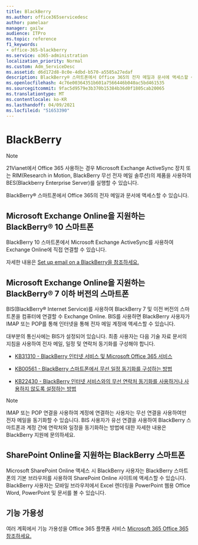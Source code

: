 ```yaml
---
title: BlackBerry
ms.author: office365servicedesc
author: pamelaar
manager: gailw
audience: ITPro
ms.topic: reference
f1_keywords:
- office-365-blackberry
ms.service: o365-administration
localization_priority: Normal
ms.custom: Adm_ServiceDesc
ms.assetid: d6d172d8-8c0e-4dbd-b570-a5585a27edaf
description: BlackBerry® 스마트폰에서 Office 365의 전자 메일과 문서에 액세스할 수 있습니다.
ms.openlocfilehash: 4c76e00364351b601a7566446b040ac5bd461535
ms.sourcegitcommit: 9fac5d9579e3b370b15384b36d0f1805cab20065
ms.translationtype: MT
ms.contentlocale: ko-KR
ms.lasthandoff: 04/09/2021
ms.locfileid: "51653390"
---
```

# <a name="blackberry"></a>BlackBerry

> [!NOTE]
> 21Vianet에서 Office 365 사용하는 경우 Microsoft Exchange ActiveSync 장치 또는 RIM(Research in Motion, BlackBerry 무선 전자 메일 솔루션)의 제품을 사용하여 BES(Blackberry Enterprise Server)를 실행할 수 있습니다. 
  
BlackBerry® 스마트폰에서 Office 365의 전자 메일과 문서에 액세스할 수 있습니다.
  
## <a name="blackberry-10-smartphones-with-microsoft-exchange-online"></a>Microsoft Exchange Online을 지원하는 BlackBerry® 10 스마트폰

BlackBerry 10 스마트폰에서 Microsoft Exchange ActiveSync를 사용하여 Exchange Online에 직접 연결할 수 있습니다.
  
자세한 내용은 [Set up email on a BlackBerry을 참조하세요.](https://go.microsoft.com/fwlink/?linkid=863394)
  
## <a name="blackberry-7-and-earlier-smartphones-with-microsoft-exchange-online"></a>Microsoft Exchange Online을 지원하는 BlackBerry® 7 이하 버전의 스마트폰

BIS(BlackBerry® Internet Service)를 사용하여 BlackBerry 7 및 이전 버전의 스마트폰을 컴퓨터에 연결할 수 Exchange Online. BIS를 사용하면 BlackBerry 사용자가 IMAP 또는 POP를 통해 인터넷을 통해 전자 메일 계정에 액세스할 수 있습니다.
  
대부분의 통신사에는 BIS가 설정되어 있습니다. 최종 사용자는 다음 기술 자료 문서의 지침을 사용하여 전자 메일, 일정 및 연락처 동기화를 구성해야 합니다.
  
- [KB31310 - BlackBerry 인터넷 서비스 및 Microsoft Office 365 서비스](https://go.microsoft.com/fwlink/?LinkID=826158&amp;clcid=0x409)
    
- [KB00561 - BlackBerry 스마트폰에서 무선 일정 동기화를 구성하는 방법](https://go.microsoft.com/fwlink/?LinkID=826160&amp;clcid=0x409)
    
- [KB22430 - BlackBerry 인터넷 서비스와의 무선 연락처 동기화를 사용하거나 사용하지 않도록 설정하는 방법](https://go.microsoft.com/fwlink/?LinkID=826161&amp;clcid=0x409)
    
> [!NOTE]
> IMAP 또는 POP 연결을 사용하여 계정에 연결하는 사용자는 무선 연결을 사용하여만 전자 메일을 동기화할 수 있습니다. BIS 사용자가 유선 연결을 사용하여 BlackBerry 스마트폰과 계정 간에 연락처와 일정을 동기화하는 방법에 대한 자세한 내용은 BlackBerry 지원에 문의하세요. 
  
## <a name="blackberry-smartphones-with-sharepoint-online"></a>SharePoint Online을 지원하는 BlackBerry 스마트폰

Microsoft SharePoint Online 액세스 시 BlackBerry 사용자는 BlackBerry 스마트폰의 기본 브라우저를 사용하여 SharePoint Online 사이트에 액세스할 수 있습니다. BlackBerry 사용자는 모바일 브라우저에서 Excel 렌더링을 PowerPoint 웹용 Office Word, PowerPoint 및 문서를 볼 수 있습니다.
  
## <a name="feature-availability"></a>기능 가용성

여러 계획에서 기능 가용성을 Office 365 플랫폼 서비스 [Microsoft 365 Office 365 참조하세요.](office-365-platform-service-description.md)
  